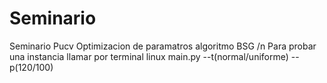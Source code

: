 # Seminario
Seminario Pucv Optimizacion de paramatros algoritmo BSG /n
Para probar una instancia llamar por terminal linux main.py --t(normal/uniforme) --p(120/100)
